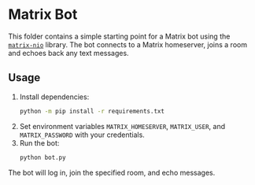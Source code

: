 # Matrix Bot

This folder contains a simple starting point for a Matrix bot using the
[`matrix-nio`](https://github.com/poljar/matrix-nio) library. The bot connects
 to a Matrix homeserver, joins a room and echoes back any text messages.

## Usage

1. Install dependencies:
   ```bash
   python -m pip install -r requirements.txt
   ```
2. Set environment variables `MATRIX_HOMESERVER`, `MATRIX_USER`, and
   `MATRIX_PASSWORD` with your credentials.
3. Run the bot:
   ```bash
   python bot.py
   ```

The bot will log in, join the specified room, and echo messages.
